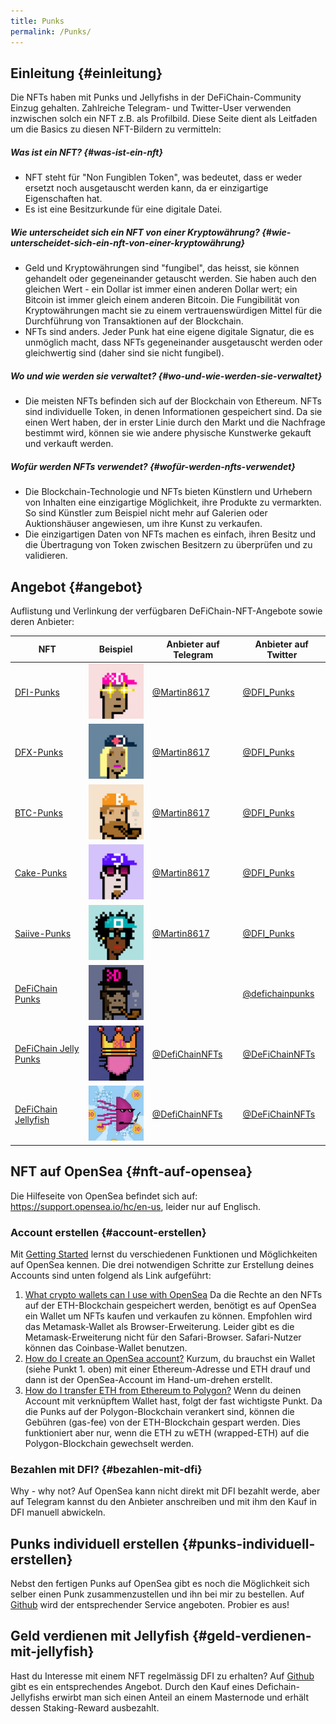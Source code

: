 ```yaml
---
title: Punks
permalink: /Punks/
---
```


## Einleitung {#einleitung}

Die NFTs haben mit Punks und Jellyfishs in der DeFiChain-Community Einzug gehalten. Zahlreiche Telegram- und Twitter-User verwenden inzwischen solch ein NFT z.B. als Profilbild. Diese Seite dient als Leitfaden um die Basics zu diesen NFT-Bildern zu vermitteln:

##### Was ist ein NFT? {#was-ist-ein-nft}

- NFT steht für "Non Fungiblen Token", was bedeutet, dass er weder ersetzt noch ausgetauscht werden kann, da er einzigartige Eigenschaften hat.
- Es ist eine Besitzurkunde für eine digitale Datei.

##### Wie unterscheidet sich ein NFT von einer Kryptowährung? {#wie-unterscheidet-sich-ein-nft-von-einer-kryptowährung}

- Geld und Kryptowährungen sind "fungibel", das heisst, sie können gehandelt oder gegeneinander getauscht werden. Sie haben auch den gleichen Wert - ein Dollar ist immer einen anderen Dollar wert; ein Bitcoin ist immer gleich einem anderen Bitcoin. Die Fungibilität von Kryptowährungen macht sie zu einem vertrauenswürdigen Mittel für die Durchführung von Transaktionen auf der Blockchain.
- NFTs sind anders. Jeder Punk hat eine eigene digitale Signatur, die es unmöglich macht, dass NFTs gegeneinander ausgetauscht werden oder gleichwertig sind (daher sind sie nicht fungibel).

##### Wo und wie werden sie verwaltet? {#wo-und-wie-werden-sie-verwaltet}

- Die meisten NFTs befinden sich auf der Blockchain von Ethereum. NFTs sind individuelle Token, in denen Informationen gespeichert sind. Da sie einen Wert haben, der in erster Linie durch den Markt und die Nachfrage bestimmt wird, können sie wie andere physische Kunstwerke gekauft und verkauft werden.

##### Wofür werden NFTs verwendet? {#wofür-werden-nfts-verwendet}

- Die Blockchain-Technologie und NFTs bieten Künstlern und Urhebern von Inhalten eine einzigartige Möglichkeit, ihre Produkte zu vermarkten. So sind Künstler zum Beispiel nicht mehr auf Galerien oder Auktionshäuser angewiesen, um ihre Kunst zu verkaufen.
- Die einzigartigen Daten von NFTs machen es einfach, ihren Besitz und die Übertragung von Token zwischen Besitzern zu überprüfen und zu validieren.

## Angebot {#angebot}

Auflistung und Verlinkung der verfügbaren DeFiChain-NFT-Angebote sowie deren Anbieter:

| **NFT**                                                                      | **Beispiel**                          | **Anbieter auf Telegram**                    | **Anbieter auf Twitter**                                  |
|------------------------------------------------------------------------------|---------------------------------------|----------------------------------------------|-----------------------------------------------------------|
| [DFI-Punks](https://opensea.io/collection/dfi-punks)                         | ![](./../media/Punk6@20x.png)         | [@Martin8617](https://t.me/Martin8617)       | [@DFI_Punks](https://twitter.com/DFI_Punks)               |
| [DFX-Punks](https://opensea.io/collection/dfx-punks)                         | ![](./../media/Punk64@20x.png)        | [@Martin8617](https://t.me/Martin8617)       | [@DFI_Punks](https://twitter.com/DFI_Punks)               |
| [BTC-Punks](https://opensea.io/collection/btc-punks-1)                       | ![](./../media/Punk103@20x.png)       | [@Martin8617](https://t.me/Martin8617)       | [@DFI_Punks](https://twitter.com/DFI_Punks)               |
| [Cake-Punks](https://opensea.io/collection/cake-punks)                       | ![](./../media/Punk106@20x.png)       | [@Martin8617](https://t.me/Martin8617)       | [@DFI_Punks](https://twitter.com/DFI_Punks)               |
| [Saiive-Punks](https://opensea.io/collection/saiive-punks)                   | ![](./../media/Punk95@20x.png)        | [@Martin8617](https://t.me/Martin8617)       | [@DFI_Punks](https://twitter.com/DFI_Punks)               |
| [DeFiChain Punks](https://opensea.io/collection/defichain-punks-original)    | ![](./../media/DeFiChain_Punks.gif)   |                                              | [@defichainpunks](https://www.twitter.com/defichainpunks) |
| [DeFiChain Jelly Punks](https://opensea.io/collection/defichain-jelly-punks) | ![](./../media/Unnamed2.png)          | [@DefiChainNFTs](https://t.me/DeFiChainNFTs) | [@DeFiChainNFTs](https://www.twitter.com/DeFiChainNFTs)   |
| [DeFiChain Jellyfish](https://opensea.io/collection/defijelly)               | ![](./../media/Unnamed3.png)          | [@DefiChainNFTs](https://t.me/DeFiChainNFTs) | [@DeFiChainNFTs](https://www.twitter.com/DeFiChainNFTs)   |

## NFT auf OpenSea {#nft-auf-opensea}

Die Hilfeseite von OpenSea befindet sich auf: <https://support.opensea.io/hc/en-us>, leider nur auf Englisch.

### Account erstellen {#account-erstellen}

Mit [Getting Started](https://support.opensea.io/hc/en-us/sections/360011539774-Getting-Started) lernst du verschiedenen Funktionen und Möglichkeiten auf OpenSea kennen. Die drei notwendigen Schritte zur Erstellung deines Accounts sind unten folgend als Link aufgeführt:

1.  [What crypto wallets can I use with OpenSea](https://support.opensea.io/hc/en-us/articles/1500007978402-What-crypto-wallets-can-I-use-with-OpenSea-) Da die Rechte an den NFTs auf der ETH-Blockchain gespeichert werden, benötigt es auf OpenSea ein Wallet um NFTs kaufen und verkaufen zu können. Empfohlen wird das Metamask-Wallet als Browser-Erweiterung. Leider gibt es die Metamask-Erweiterung nicht für den Safari-Browser. Safari-Nutzer können das Coinbase-Wallet benutzen.
2.  [How do I create an OpenSea account?](https://support.opensea.io/hc/en-us/articles/360061676254-How-do-I-create-an-OpenSea-account-) Kurzum, du brauchst ein Wallet (siehe Punkt 1. oben) mit einer Ethereum-Adresse und ETH drauf und dann ist der OpenSea-Account im Hand-um-drehen erstellt.
3.  [How do I transfer ETH from Ethereum to Polygon?](https://support.opensea.io/hc/en-us/articles/1500012881642) Wenn du deinen Account mit verknüpftem Wallet hast, folgt der fast wichtigste Punkt. Da die Punks auf der Polygon-Blockchain verankert sind, können die Gebühren (gas-fee) von der ETH-Blockchain gespart werden. Dies funktioniert aber nur, wenn die ETH zu wETH (wrapped-ETH) auf die Polygon-Blockchain gewechselt werden.

### Bezahlen mit DFI? {#bezahlen-mit-dfi}

Why - why not? Auf OpenSea kann nicht direkt mit DFI bezahlt werde, aber auf Telegram kannst du den Anbieter anschreiben und mit ihm den Kauf in DFI manuell abwickeln.

## Punks individuell erstellen {#punks-individuell-erstellen}

Nebst den fertigen Punks auf OpenSea gibt es noch die Möglichkeit sich selber einen Punk zusammenzustellen und ihn bei mir zu bestellen. Auf [Github](https://github.com/Martin8617/DFI-Punks) wird der entsprechender Service angeboten. Probier es aus!

## Geld verdienen mit Jellyfish {#geld-verdienen-mit-jellyfish}

Hast du Interesse mit einem NFT regelmässig DFI zu erhalten? Auf [Github](https://github.com/Maurice3005/DeFiChainNFTs) gibt es ein entsprechendes Angebot. Durch den Kauf eines Defichain-Jellyfishs erwirbt man sich einen Anteil an einem Masternode und erhält dessen Staking-Reward ausbezahlt.
